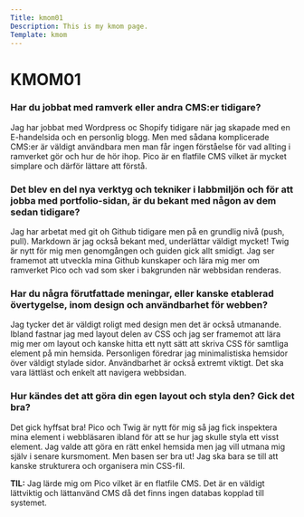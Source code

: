 ```yaml
---
Title: kmom01
Description: This is my kmom page.
Template: kmom
---
```


# KMOM01

### Har du jobbat med ramverk eller andra CMS:er tidigare?
Jag har jobbat med Wordpress oc Shopify tidigare när jag skapade med en E-handelsida och en personlig blogg. Men med sådana komplicerade CMS:er är väldigt användbara men man får ingen förståelse för vad allting i ramverket gör och hur de hör ihop. Pico är en flatfile CMS vilket är mycket simplare och därför lättare att förstå.

### Det blev en del nya verktyg och tekniker i labbmiljön och för att jobba med portfolio-sidan, är du bekant med någon av dem sedan tidigare?
Jag har arbetat med git oh Github tidigare men på en grundlig nivå (push, pull). Markdown är jag också bekant med, underlättar väldigt mycket! Twig är nytt för mig men genomgången och guiden gick allt smidigt. Jag ser framemot att utveckla mina Github kunskaper och lära mig mer om ramverket Pico och vad som sker i bakgrunden när webbsidan renderas.

### Har du några förutfattade meningar, eller kanske etablerad övertygelse, inom design och användbarhet för webben?
Jag tycker det är väldigt roligt med design men det är också utmanande. Ibland fastnar jag med layout delen av CSS och jag ser framemot att lära mig mer om layout och kanske hitta ett nytt sätt att skriva CSS för samtliga element på min hemsida.
Personligen föredrar jag minimalistiska hemsidor över väldigt stylade sidor. Användbarhet är också extremt viktigt. Det ska vara lättläst och enkelt att navigera webbsidan.

### Hur kändes det att göra din egen layout och styla den? Gick det bra?
Det gick hyffsat bra! Pico och Twig är nytt för mig så jag fick inspektera mina element i webbläsaren ibland för att se hur jag skulle styla ett visst element. Jag valde att göra en rätt enkel hemsida men jag vill utmana mig själv i senare kursmoment. Men basen ser bra ut! Jag ska bara se till att kanske strukturera och organisera min CSS-fil.

<b>TIL:</b> Jag lärde mig om Pico vilket är en flatfile CMS. Det är en väldigt lättviktig och lättanvänd CMS då det finns ingen databas kopplad till systemet.  
